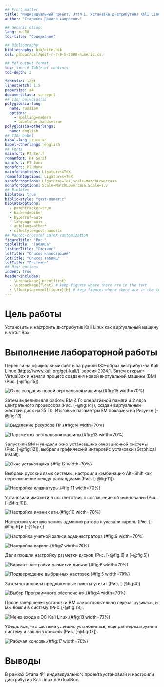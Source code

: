 ```yaml
---
## Front matter
title: "Индивидуальный проект. Этап 1. Установка дистрибутива Kali Linux"
author: "Стариков Данила Андреевич"

## Generic otions
lang: ru-RU
toc-title: "Содержание"

## Bibliography
bibliography: bib/cite.bib
csl: pandoc/csl/gost-r-7-0-5-2008-numeric.csl

## Pdf output format
toc: true # Table of contents
toc-depth: 2

fontsize: 12pt
linestretch: 1.5
papersize: a4
documentclass: scrreprt
## I18n polyglossia
polyglossia-lang:
  name: russian
  options:
	- spelling=modern
	- babelshorthands=true
polyglossia-otherlangs:
  name: english
## I18n babel
babel-lang: russian
babel-otherlangs: english
## Fonts
mainfont: PT Serif
romanfont: PT Serif
sansfont: PT Sans
monofont: PT Mono
mainfontoptions: Ligatures=TeX
romanfontoptions: Ligatures=TeX
sansfontoptions: Ligatures=TeX,Scale=MatchLowercase
monofontoptions: Scale=MatchLowercase,Scale=0.9
## Biblatex
biblatex: true
biblio-style: "gost-numeric"
biblatexoptions:
  - parentracker=true
  - backend=biber
  - hyperref=auto
  - language=auto
  - autolang=other*
  - citestyle=gost-numeric
## Pandoc-crossref LaTeX customization
figureTitle: "Рис."
tableTitle: "Таблица"
listingTitle: "Листинг"
lofTitle: "Список иллюстраций"
lotTitle: "Список таблиц"
lolTitle: "Листинги"
## Misc options
indent: true
header-includes:
  - \usepackage{indentfirst}
  - \usepackage{float} # keep figures where there are in the text
  - \floatplacement{figure}{H} # keep figures where there are in the text
---
```


# Цель работы

Установить и настроить дистрибутив Kali Linux как виртуальный машину в VirtualBox.


# Выполнение лабораторной работы

Перешли на официальный сайт и загрузили ISO-образ дистрибутива Kali Linux (https://www.kali.org/get-kali/), версия 2024.1. Затем открыли VirtualBox и начали процесс создания новой виртуальной машины (ВМ) (Рис. [-@fig:15]).

![Окно создания новой виртуальной машины.](image/image15.png){#fig:15 width=70%}

Затем выделили для работы ВМ 4 Гб оперативной памяти и 2 ядра центрального процессора (Рис. [-@fig:14]), создан виртуальный жесткий диск на 25 Гб. Итоговые параметры ВМ показаны на Рисунке [-@fig:13].

![Выделение ресурсов ПК.](image/image14.png){#fig:14 width=70%}

![Параметры виртуальной машины.](image/image13.png){#fig:13 width=70%}

Запустили ВМ и увидели окно установщика операционной системы (Рис. [-@fig:12]), выбрали графический интерфейс установки (Graphical Install). 

![Окно установщика.](image/image12.png){#fig:12 width=70%}

Выбрали русский язык системы, настроили комбинацию Alt+Shift как переключение между раскалдками (Рис. [-@fig:11]).

![Настройка клавиатуры.](image/image11.png){#fig:11 width=70%}

Установили имя сети в соответствии с соглашение об именовании (Рис. [-@fig:10]).

![Настройка имени сети.](image/image10.png){#fig:10 width=70%}

Настроили учетную запись администратора и указали пароль (Рис. [-@fig:9] и [-@fig:7])

![Настройка учетной записи администратора.](image/image9.png){#fig:9 width=70%}

![Настройка пароля.](image/image7.png){#fig:7 width=70%}

Дали прошли настройку разметки дисков (Рис. [-@fig:6] и [-@fig:5])

![Вариант настройки разметки дисков.](image/image6.png){#fig:6 width=70%}

![Подтверждение выбранных настроек.](image/image5.png){#fig:5 width=70%}

Затем установили предложенные пакеты утилит (Рис. [-@fig:4])

![Выбор Программного обеспечения.](image/image4.png){#fig:4 width=70%}

После завершения установки ВМ самостояльтельно перезагрузилась, и мы вошли в систему (Рис. [-@fig:18]).

![Меню входа в ОС Kali Linux.](image/image18.png){#fig:18 width=70%}

Убедились, что система успешно установилась, еще раз перезагрузили систему и зашли в консоль (Рис. [-@fig:17]).

![Рабочая консоль.](image/image17.png){#fig:17 width=70%}

# Выводы

В рамках Этапа №1 индивидуального проекта установили и настроили дистрибутив Kali Linux в VirtualBox.


